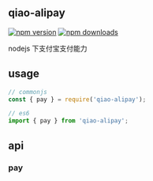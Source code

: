 ## qiao-alipay

[![npm version](https://img.shields.io/npm/v/qiao-alipay.svg?style=flat-square)](https://www.npmjs.org/package/qiao-alipay)
[![npm downloads](https://img.shields.io/npm/dm/qiao-alipay.svg?style=flat-square)](https://npm-stat.com/charts.html?package=qiao-alipay)

nodejs 下支付宝支付能力

## usage

```javascript
// commonjs
const { pay } = require('qiao-alipay');

// es6
import { pay } from 'qiao-alipay';
```

## api

### pay

```javascript

```
